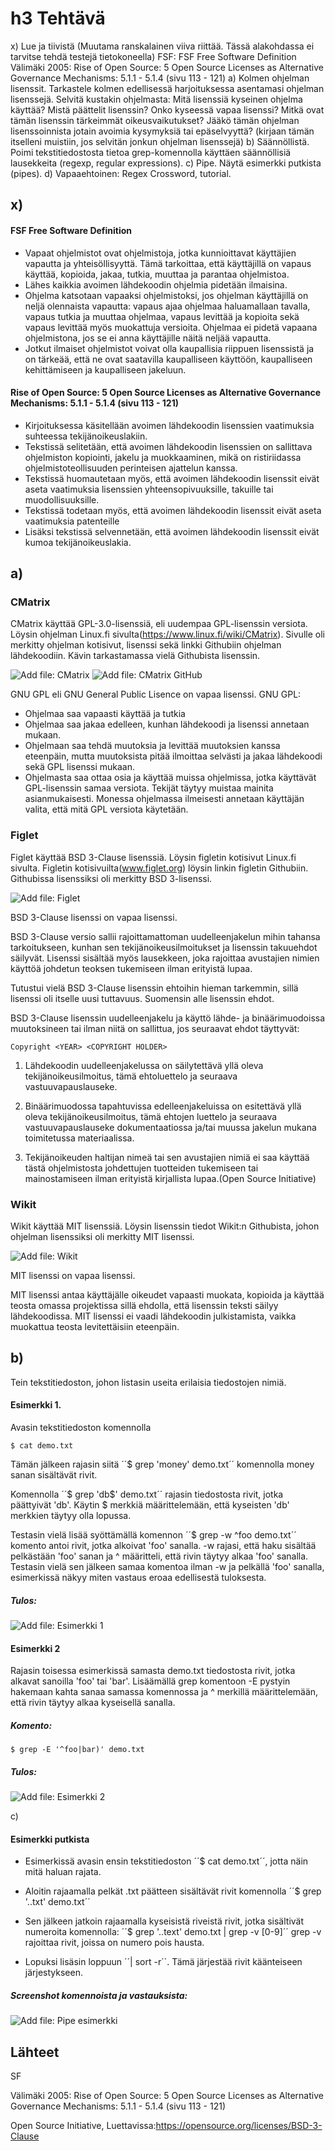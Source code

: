 # h3 Tehtävä

x) Lue ja tiivistä (Muutama ranskalainen viiva riittää. Tässä alakohdassa ei tarvitse tehdä testejä tietokoneella)
FSF: FSF Free Software Definition
Välimäki 2005: Rise of Open Source: 5 Open Source Licenses as Alternative Governance Mechanisms: 5.1.1 - 5.1.4 (sivu 113 - 121)
a) Kolmen ohjelman lisenssit. Tarkastele kolmen edellisessä harjoituksessa asentamasi ohjelman lisenssejä. Selvitä kustakin ohjelmasta:
Mitä lisenssiä kyseinen ohjelma käyttää?
Mistä päättelit lisenssin?
Onko kyseessä vapaa lisenssi?
Mitkä ovat tämän lisenssin tärkeimmät oikeusvaikutukset?
Jääkö tämän ohjelman lisenssoinnista jotain avoimia kysymyksiä tai epäselvyyttä? (kirjaan tämän itselleni muistiin, jos selvitän jonkun ohjelman lisenssejä)
b) Säännöllistä. Poimi tekstitiedostosta tietoa grep-komennolla käyttäen säännöllisiä lausekkeita (regexp, regular expressions).
c) Pipe. Näytä esimerkki putkista (pipes).
d) Vapaaehtoinen: Regex Crossword, tutorial.

## x)

#### FSF Free Software Definition

- Vapaat ohjelmistot ovat ohjelmistoja, jotka kunnioittavat käyttäjien vapautta ja yhteisöllisyyttä. Tämä tarkoittaa, että käyttäjillä on vapaus käyttää, kopioida, jakaa, tutkia, muuttaa ja parantaa ohjelmistoa.
- Lähes kaikkia avoimen lähdekoodin ohjelmia pidetään ilmaisina.
- Ohjelma katsotaan vapaaksi ohjelmistoksi, jos ohjelman käyttäjillä on neljä olennaista vapautta: vapaus ajaa ohjelmaa haluamallaan tavalla, vapaus tutkia ja muuttaa ohjelmaa, vapaus levittää ja kopioita sekä vapaus levittää myös muokattuja versioita. Ohjelmaa ei pidetä vapaana ohjelmistona, jos se ei anna käyttäjille näitä neljää vapautta.
- Jotkut ilmaiset ohjelmistot voivat olla kaupallisia riippuen lisenssistä ja on tärkeää, että ne ovat saatavilla kaupalliseen käyttöön, kaupalliseen kehittämiseen ja kaupalliseen jakeluun.

#### Rise of Open Source: 5 Open Source Licenses as Alternative Governance Mechanisms: 5.1.1 - 5.1.4 (sivu 113 - 121)

- Kirjoituksessa käsitellään avoimen lähdekoodin lisenssien vaatimuksia suhteessa tekijänoikeuslakiin. 
- Tekstissä selitetään, että avoimen lähdekoodin lisenssien on sallittava ohjelmiston kopiointi, jakelu ja muokkaaminen, mikä on ristiriidassa ohjelmistoteollisuuden perinteisen ajattelun kanssa.
- Tekstissä huomautetaan myös, että avoimen lähdekoodin lisenssit eivät aseta vaatimuksia lisenssien yhteensopivuuksille, takuille tai muodollisuuksille. 
- Tekstissä todetaan myös, että avoimen lähdekoodin lisenssit eivät aseta vaatimuksia patenteille
- Lisäksi tekstissä selvennetään, että avoimen lähdekoodin lisenssit eivät kumoa tekijänoikeuslakia.

## a)

### CMatrix

CMatrix käyttää GPL-3.0-lisenssiä, eli uudempaa GPL-lisenssin versiota.
Löysin ohjelman Linux.fi sivulta(https://www.linux.fi/wiki/CMatrix). Sivulle oli merkitty ohjelman kotisivut, lisenssi sekä linkki Githubiin ohjelman lähdekoodiin. Kävin tarkastamassa vielä Githubista lisenssin.

![Add file: CMatrix](cmatrix-wiki.png)
![Add file: CMatrix GitHub](cmatrix-git.png)

GNU GPL eli GNU General Public Lisence on vapaa lisenssi. 
GNU GPL:
  - Ohjelmaa saa vapaasti käyttää ja tutkia
  - Ohjelmaa saa jakaa edelleen, kunhan lähdekoodi ja lisenssi annetaan mukaan.
  - Ohjelmaan saa tehdä muutoksia ja levittää muutoksien kanssa eteenpäin, mutta muutoksista pitää ilmoittaa selvästi ja jakaa lähdekoodi sekä GPL lisenssi         mukaan.
  - Ohjelmasta saa ottaa osia ja käyttää muissa ohjelmissa, jotka käyttävät GPL-lisenssin samaa versiota. Tekijät täytyy muistaa mainita asianmukaisesti. Monessa ohjelmassa ilmeisesti annetaan käyttäjän valita, että mitä GPL versiota käytetään.
  
 ### Figlet 
 
 Figlet käyttää BSD 3-Clause lisenssiä.
 Löysin figletin kotisivut Linux.fi sivulta. Figletin kotisivuilta(www.figlet.org) löysin linkin figletin Githubiin. Githubissa lisenssiksi oli merkitty BSD 3-lisenssi.
 
 ![Add file: Figlet](figlet-lisenssi.png)
 
BSD 3-Clause lisenssi on vapaa lisenssi.

BSD 3-Clause versio sallii rajoittamattoman uudelleenjakelun mihin tahansa tarkoitukseen, kunhan sen tekijänoikeusilmoitukset ja lisenssin takuuehdot säilyvät. Lisenssi sisältää myös lausekkeen, joka rajoittaa avustajien nimien käyttöä johdetun teoksen tukemiseen ilman erityistä lupaa.

Tutustui vielä BSD 3-Clause lisenssin ehtoihin hieman tarkemmin, sillä lisenssi oli itselle uusi tuttavuus. Suomensin alle lisenssin ehdot.
 
BSD 3-Clause lisenssin uudelleenjakelu ja käyttö lähde- ja binäärimuodoissa muutoksineen tai ilman niitä on sallittua, jos seuraavat ehdot täyttyvät:

    Copyright <YEAR> <COPYRIGHT HOLDER>

1. Lähdekoodin uudelleenjakelussa on säilytettävä yllä oleva tekijänoikeusilmoitus, tämä ehtoluettelo ja seuraava vastuuvapauslauseke.

2. Binäärimuodossa tapahtuvissa edelleenjakeluissa on esitettävä yllä oleva tekijänoikeusilmoitus, tämä ehtojen luettelo ja seuraava vastuuvapauslauseke dokumentaatiossa ja/tai muussa jakelun mukana toimitetussa materiaalissa.

3. Tekijänoikeuden haltijan nimeä tai sen avustajien nimiä ei saa käyttää tästä ohjelmistosta johdettujen tuotteiden tukemiseen tai mainostamiseen ilman erityistä kirjallista lupaa.(Open Source Initiative)

### Wikit

Wikit käyttää MIT lisenssiä.
Löysin lisenssin tiedot Wikit:n Githubista, johon ohjelman lisenssiksi oli merkitty MIT lisenssi.

![Add file: Wikit](wikit-lisenssi.png)

MIT lisenssi on vapaa lisenssi. 

MIT lisenssi antaa käyttäjälle oikeudet vapaasti muokata, kopioida ja käyttää teosta omassa projektissa sillä ehdolla, että lisenssin teksti säilyy lähdekoodissa. MIT lisenssi ei vaadi lähdekoodin julkistamista, vaikka muokattua teosta levitettäisiin eteenpäin.

## b)

Tein tekstitiedoston, johon listasin useita erilaisia tiedostojen nimiä.

#### Esimerkki 1.

Avasin tekstitiedoston komennolla 

    $ cat demo.txt
    
Tämän jälkeen rajasin siitä ´´$ grep 'money' demo.txt´´ komennolla money sanan sisältävät rivit.

Komennolla ´´$ grep 'db$' demo.txt´´ rajasin tiedostosta rivit, jotka päättyivät 'db'. Käytin $ merkkiä määrittelemään, että kyseisten 'db' merkkien täytyy olla lopussa.

Testasin vielä lisää syöttämällä komennon ´´$ grep -w ^foo demo.txt´´ komento antoi rivit, jotka alkoivat 'foo' sanalla. -w rajasi, että haku sisältää pelkästään 'foo' sanan ja ^ määritteli, että rivin täytyy alkaa 'foo' sanalla.
Testasin vielä sen jälkeen samaa komentoa ilman -w ja pelkällä 'foo' sanalla, esimerkissä näkyy miten vastaus eroaa edellisestä tuloksesta.

##### Tulos:

![Add file: Esimerkki 1](esimerkki-b.png)

#### Esimerkki 2

Rajasin toisessa esimerkissä samasta demo.txt tiedostosta rivit, jotka alkavat sanoilla 'foo' tai 'bar'. Lisäämällä grep komentoon -E pystyin hakemaan kahta sanaa samassa komennossa ja ^ merkillä määrittelemään, että rivin täytyy alkaa kyseisellä sanalla.

##### Komento:

    $ grep -E '^foo|bar)' demo.txt

##### Tulos:
![Add file: Esimerkki 2](esimerkki-b-2.png)


c)
#### Esimerkki putkista

- Esimerkissä avasin ensin tekstitiedoston ´´$ cat demo.txt´´, jotta näin mitä haluan rajata.
 
- Aloitin rajaamalla pelkät .txt päätteen sisältävät rivit komennolla ´´$ grep '..txt' demo.txt´´
 
- Sen jälkeen jatkoin rajaamalla kyseisistä riveistä rivit, jotka sisältivät numeroita komennolla: ´´$ grep '..text' demo.txt | grep -v [0-9]´´ grep -v rajoittaa rivit, joissa on numero pois hausta.

- Lopuksi lisäsin loppuun ´´| sort -r´´. Tämä järjestää rivit käänteiseen järjestykseen.

##### Screenshot komennoista ja vastauksista:

![Add file: Pipe esimerkki](pipe-esimerkki.png)

## Lähteet
SF

Välimäki 2005: Rise of Open Source: 5 Open Source Licenses as Alternative Governance Mechanisms: 5.1.1 - 5.1.4 (sivu 113 - 121)

Open Source Initiative, Luettavissa:https://opensource.org/licenses/BSD-3-Clause
